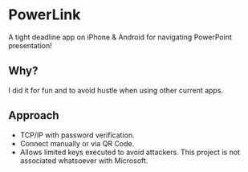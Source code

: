 # PowerLink
A tight deadline app on iPhone & Android for navigating PowerPoint presentation!

## Why?
I did it for fun and to avoid hustle when using other current apps.

## Approach
- TCP/IP with password verification.
- Connect manually or via QR Code.
- Allows limited keys executed to avoid attackers.
This project is not associated whatsoever with Microsoft.
